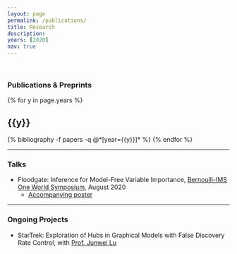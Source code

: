 ```yaml
---
layout: page
permalink: /publications/
title: Research
description:
years: [2020]
nav: true
---
```


<br>

### Publications & Preprints

<div class="publications">

{% for y in page.years %}
  <h2 class="year">{{y}}</h2>
  {% bibliography -f papers -q @*[year={{y}}]* %}
{% endfor %}

</div>



--- 


### Talks

- Floodgate: Inference for Model-Free Variable Importance, [Bernoulli-IMS One World Symposium](https://www.worldsymposium2020.org/), August 2020
	- [Accompanying poster](OWS_Floodgate_Poster.pdf)


--- 

### Ongoing Projects

- StarTrek: Exploration of Hubs in Graphical Models with False Discovery Rate Control, with [Prof. Junwei Lu](https://junwei-lu.github.io)


